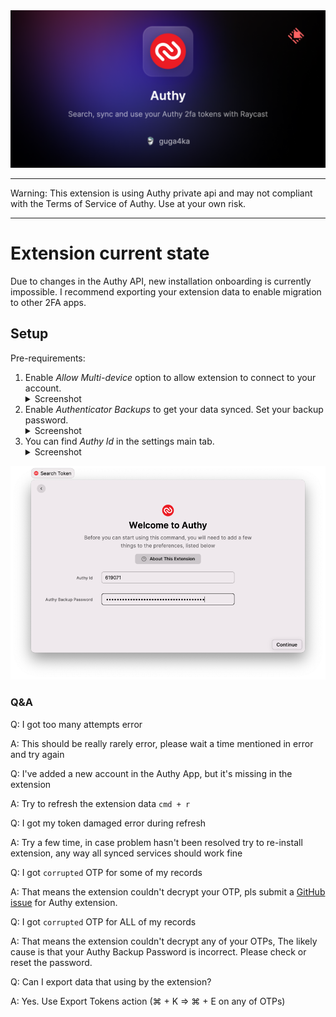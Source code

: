 <img src="media/title.png" alt="Title">

---

Warning: This extension is using Authy private api and may not compliant with the Terms of Service of Authy. Use at your own risk.

---

# Extension current state
Due to changes in the Authy API, new installation onboarding is currently impossible. I recommend exporting your extension data to enable migration to other 2FA apps.

## Setup

Pre-requirements:
1. Enable _Allow Multi-device_ option to allow extension to connect to your account.  
   <details> <summary>Screenshot</summary> <img src="media/setup02.png" alt="Multi device"> </details>
2. Enable _Authenticator Backups_ to get your data synced. Set your backup password.
   <details> <summary>Screenshot</summary> <img src="media/setup03.png" alt="Backup"> </details>
3. You can find _Authy Id_ in the settings main tab.
   <details> <summary>Screenshot</summary> <img src="media/setup01.png" alt="Settings"> </details>

<img src="media/setup04.png" alt="Setup">

### Q&A

Q: I got too many attempts error

A: This should be really rarely error, please wait a time mentioned in error and try again

Q: I've added a new account in the Authy App, but it's missing in the extension

A: Try to refresh the extension data `cmd + r`

Q: I got my token damaged error during refresh

A: Try a few time, in case problem hasn't been resolved try to re-install extension, any way all synced services should work fine

Q: I got `corrupted` OTP for some of my records

A: That means the extension couldn't decrypt your OTP, pls submit a [GitHub issue](https://github.com/raycast/extensions/issues/new/choose) for Authy extension. 

Q: I got `corrupted` OTP for ALL of my records

A: That means the extension couldn't decrypt any of your OTPs, The likely cause is that your Authy Backup Password is incorrect. Please check or reset the password.

Q: Can I export data that using by the extension?

A: Yes. Use Export Tokens action (⌘ + K ⇒ ⌘ + E on any of OTPs) 